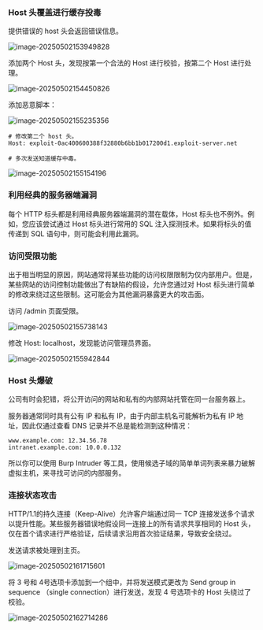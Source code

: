 ### Host 头覆盖进行缓存投毒

提供错误的 host 头会返回错误信息。 

![image-20250502153949828](https://cdn.jsdelivr.net/gh/LilDean17/secdoc@main/Web%20%E5%AE%89%E5%85%A8/Host%20%E5%A4%B4%E5%AE%89%E5%85%A8%E9%97%AE%E9%A2%98/images/image-20250502153949828.png)

添加两个 Host 头，发现按第一个合法的 Host 进行校验，按第二个 Host 进行处理。 

![image-20250502154450826](https://cdn.jsdelivr.net/gh/LilDean17/secdoc@main/Web%20%E5%AE%89%E5%85%A8/Host%20%E5%A4%B4%E5%AE%89%E5%85%A8%E9%97%AE%E9%A2%98/images/image-20250502154450826.png)

添加恶意脚本：

![image-20250502155235356](https://cdn.jsdelivr.net/gh/LilDean17/secdoc@main/Web%20%E5%AE%89%E5%85%A8/Host%20%E5%A4%B4%E5%AE%89%E5%85%A8%E9%97%AE%E9%A2%98/images/image-20250502155235356.png)

```
# 修改第二个 host 头。
Host: exploit-0ac400600388f32880b6bb1b017200d1.exploit-server.net

# 多次发送知道缓存中毒。
```

![image-20250502155154196](https://cdn.jsdelivr.net/gh/LilDean17/secdoc@main/Web%20%E5%AE%89%E5%85%A8/Host%20%E5%A4%B4%E5%AE%89%E5%85%A8%E9%97%AE%E9%A2%98/images/image-20250502155154196.png)

### 利用经典的服务器端漏洞

每个 HTTP 标头都是利用经典服务器端漏洞的潜在载体，Host 标头也不例外。例如，您应该尝试通过 Host 标头进行常用的 SQL 注入探测技术。如果将标头的值传递到 SQL 语句中，则可能会利用此漏洞。

### 访问受限功能

出于相当明显的原因，网站通常将某些功能的访问权限限制为仅内部用户。但是，某些网站的访问控制功能做出了有缺陷的假设，允许您通过对 Host 标头进行简单的修改来绕过这些限制。这可能会为其他漏洞暴露更大的攻击面。

访问 /admin 页面受限。

![image-20250502155738143](https://cdn.jsdelivr.net/gh/LilDean17/secdoc@main/Web%20%E5%AE%89%E5%85%A8/Host%20%E5%A4%B4%E5%AE%89%E5%85%A8%E9%97%AE%E9%A2%98/images/image-20250502155738143.png)

修改 Host: localhost，发现能访问管理员界面。

![image-20250502155942844](https://cdn.jsdelivr.net/gh/LilDean17/secdoc@main/Web%20%E5%AE%89%E5%85%A8/Host%20%E5%A4%B4%E5%AE%89%E5%85%A8%E9%97%AE%E9%A2%98/images/image-20250502155942844.png)

### Host 头爆破

公司有时会犯错，将公开访问的网站和私有的内部网站托管在同一台服务器上。

服务器通常同时具有公有 IP 和私有 IP，由于内部主机名可能解析为私有 IP 地址，因此仅通过查看 DNS 记录并不总是能检测到这种情况：

```
www.example.com: 12.34.56.78
intranet.example.com: 10.0.0.132
```

所以你可以使用 Burp Intruder 等工具，使用候选子域的简单单词列表来暴力破解虚拟主机，来寻找可访问的内部服务。

### 连接状态攻击

HTTP/1.1的持久连接（Keep-Alive）允许客户端通过同一 TCP 连接发送多个请求以提升性能。某些服务器错误地假设同一连接上的所有请求共享相同的 Host 头，仅在首个请求进行严格验证，后续请求沿用首次验证结果，导致安全绕过。

发送请求被处理到主页。

![image-20250502161715601](https://cdn.jsdelivr.net/gh/LilDean17/secdoc@main/Web%20%E5%AE%89%E5%85%A8/Host%20%E5%A4%B4%E5%AE%89%E5%85%A8%E9%97%AE%E9%A2%98/images/image-20250502161715601.png)

将 3 号和 4号选项卡添加到一个组中，并将发送模式更改为 Send group in sequence （single connection）进行发送，发现 4 号选项卡的 Host 头绕过了校验。

![image-20250502162714286](https://cdn.jsdelivr.net/gh/LilDean17/secdoc@main/Web%20%E5%AE%89%E5%85%A8/Host%20%E5%A4%B4%E5%AE%89%E5%85%A8%E9%97%AE%E9%A2%98/images/image-20250502162714286.png)